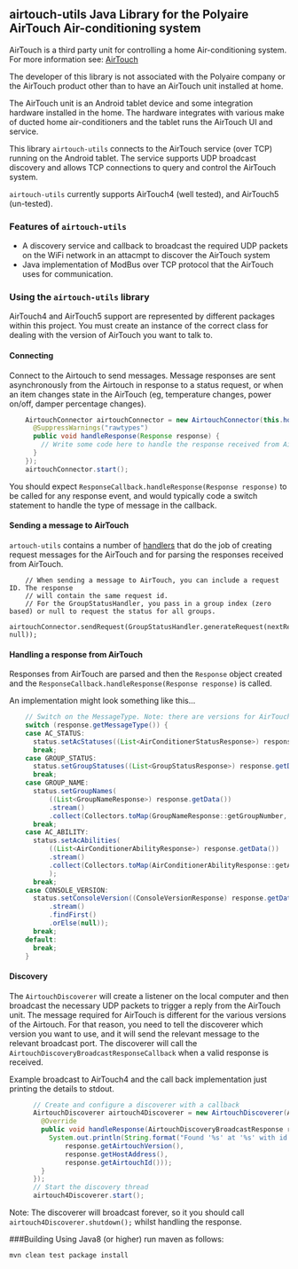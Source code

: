 ## airtouch-utils Java Library for the Polyaire AirTouch Air-conditioning system

AirTouch is a third party unit for controlling a home Air-conditioning system. For more information see: [AirTouch](https://www.airtouch.net.au/)

The developer of this library is not associated with the Polyaire company or the AirTouch product other than to have an AirTouch unit installed at home.

The AirTouch unit is an Android tablet device and some integration hardware installed in the home. The hardware integrates with various make of ducted home air-conditioners and the tablet runs the AirTouch UI and service.

This library `airtouch-utils` connects to the AirTouch service (over TCP) running on the Android tablet. The service supports UDP broadcast discovery and allows TCP connections to query and control the AirTouch system.

`airtouch-utils` currently supports AirTouch4 (well tested), and AirTouch5 (un-tested).

### Features of `airtouch-utils`
- A discovery service and callback to broadcast the required UDP packets on the WiFi network in an attacmpt to discover the AirTouch system
- Java implementation of ModBus over TCP protocol that the AirTouch uses for communication.

### Using the `airtouch-utils` library

AirTouch4 and AirTouch5 support are represented by different packages within this project.
You must create an instance of the correct class for dealing with the version of AirTouch you want to talk to.

#### Connecting
Connect to the Airtouch to send messages. Message responses are sent asynchronously from the Airtouch in response to a status request, or when an item changes state in the AirTouch (eg, temperature changes, power on/off, damper percentage changes).

```java
    AirtouchConnector airtouchConnector = new AirtouchConnector(this.hostName, this.portNumber, new ResponseCallback() {
      @SuppressWarnings("rawtypes")
      public void handleResponse(Response response) {
        // Write some code here to handle the response received from AirTouch
      }
    });
    airtouchConnector.start();
```
You should expect `ResponseCallback.handleResponse(Response response)` to be called for any response event, and would typically code a switch statement to handle the type of message in the callback.

#### Sending a message to AirTouch
`artouch-utils` contains a number of [handlers](src/main/java/airtouch/v4/handler/) that do the job of creating request messages for the AirTouch and for parsing the responses received from AirTouch.

```	// Example send a request to get the Group statuses
    // When sending a message to AirTouch, you can include a request ID. The response
    // will contain the same request id.
    // For the GroupStatusHandler, you pass in a group index (zero based) or null to request the status for all groups.
    airtouchConnector.sendRequest(GroupStatusHandler.generateRequest(nextRequestId, null));
```

#### Handling a response from AirTouch
Responses from AirTouch are parsed and then the `Response` object created and the `ResponseCallback.handleResponse(Response response)` is called.

An implementation might look something like this...

```java
    // Switch on the MessageType. Note: there are versions for AirTouch4 and AirTouch5
    switch (response.getMessageType()) {
    case AC_STATUS:
      status.setAcStatuses((List<AirConditionerStatusResponse>) response.getData());
      break;
    case GROUP_STATUS:
      status.setGroupStatuses((List<GroupStatusResponse>) response.getData());
      break;
    case GROUP_NAME:
      status.setGroupNames(
          ((List<GroupNameResponse>) response.getData())
          .stream()
          .collect(Collectors.toMap(GroupNameResponse::getGroupNumber, GroupNameResponse::getName)));
      break;
    case AC_ABILITY:
      status.setAcAbilities(
          ((List<AirConditionerAbilityResponse>) response.getData())
          .stream()
          .collect(Collectors.toMap(AirConditionerAbilityResponse::getAcNumber, r -> r))
          );
      break;
    case CONSOLE_VERSION:
      status.setConsoleVersion((ConsoleVersionResponse) response.getData()
          .stream()
          .findFirst()
          .orElse(null));
      break;
    default:
      break;
    }
```

#### Discovery
The `AirtouchDiscoverer` will create a listener on the local computer and then broadcast the necessary UDP packets to trigger a reply from the AirTouch unit.
The message required for AirTouch is different for the various versions of the Airtouch. For that reason, you need to tell the discoverer which version you want to use, and it will send the relevant message to the relevant broadcast port.
The discoverer will call the `AirtouchDiscoveryBroadcastResponseCallback` when a valid response is received.

Example broadcast to AirTouch4 and the call back implementation just printing the details to stdout.

```java
      // Create and configure a discoverer with a callback
      AirtouchDiscoverer airtouch4Discoverer = new AirtouchDiscoverer(AirtouchVersion.AIRTOUCH4, new AirtouchDiscoveryBroadcastResponseCallback() {
        @Override
        public void handleResponse(AirtouchDiscoveryBroadcastResponse response) {
          System.out.println(String.format("Found '%s' at '%s' with id '%s'",
              response.getAirtouchVersion(),
              response.getHostAddress(),
              response.getAirtouchId()));
        }
      });
      // Start the discovery thread
      airtouch4Discoverer.start();
```

Note: The discoverer will broadcast forever, so it you should call `airtouch4Discoverer.shutdown();` whilst handling the response.

###Building
Using Java8 (or higher) run maven as follows:

```
mvn clean test package install
```
